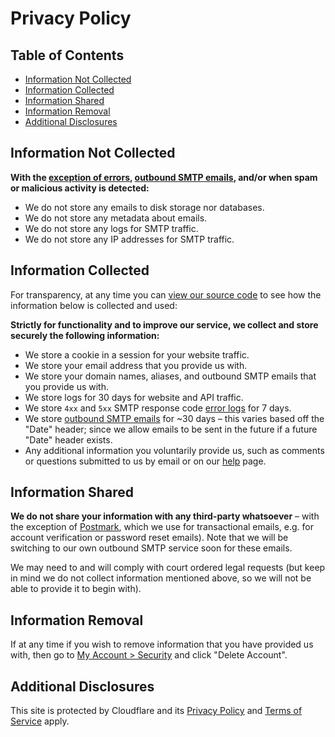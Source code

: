 # Privacy Policy


## Table of Contents

* [Information Not Collected](#information-not-collected)
* [Information Collected](#information-collected)
* [Information Shared](#information-shared)
* [Information Removal](#information-removal)
* [Additional Disclosures](#additional-disclosures)


## Information Not Collected

**With the [exception of errors](/faq#do-you-store-error-logs), [outbound SMTP emails](/faq#do-you-support-sending-email-with-smtp), and/or when spam or malicious activity is detected:**

* We do not store any emails to disk storage nor databases.
* We do not store any metadata about emails.
* We do not store any logs for SMTP traffic.
* We do not store any IP addresses for SMTP traffic.


## Information Collected

For transparency, at any time you can <a href="https://github.com/forwardemail" target="_blank" rel="noopener noreferrer">view our source code</a> to see how the information below is collected and used:

**Strictly for functionality and to improve our service, we collect and store securely the following information:**

* We store a cookie in a session for your website traffic.
* We store your email address that you provide us with.
* We store your domain names, aliases, and outbound SMTP emails that you provide us with.
* We store logs for 30 days for website and API traffic.
* We store `4xx` and `5xx` SMTP response code [error logs](/faq#do-you-store-error-logs) for 7 days.
* We store [outbound SMTP emails](/faq#do-you-support-sending-email-with-smtp) for \~30 days – this varies based off the "Date" header; since we allow emails to be sent in the future if a future "Date" header exists.
* Any additional information you voluntarily provide us, such as comments or questions submitted to us by email or on our <a href="/help">help</a> page.


## Information Shared

**We do not share your information with any third-party whatsoever** – with the exception of <a href="https://postmarkapp.com/" target="_blank" rel="noopener noreferrer">Postmark</a>, which we use for transactional emails, e.g. for account verification or password reset emails).  Note that we will be switching to our own outbound SMTP service soon for these emails.

We may need to and will comply with court ordered legal requests (but keep in mind we do not collect information mentioned above, so we will not be able to provide it to begin with).


## Information Removal

If at any time if you wish to remove information that you have provided us with, then go to <a href="/my-account/security">My Account > Security</a> and click "Delete Account".


## Additional Disclosures

This site is protected by Cloudflare and its [Privacy Policy](https://www.cloudflare.com/privacypolicy/) and [Terms of Service](https://www.cloudflare.com/website-terms/) apply.
